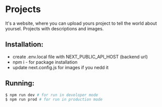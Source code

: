 

# Projects

It's a website, where you can upload yours project to tell the world about yoursel.
Projects with descriptions and images.

## Installation:

- create .env.local file with NEXT_PUBLIC_API_HOST (backend url)
- npm i - for package installation
- update next.config.js for images if you nedd it

## Running:

```bash
$ npm run dev # for run in developer mode
$ npm run prod # for run in production mode
```
